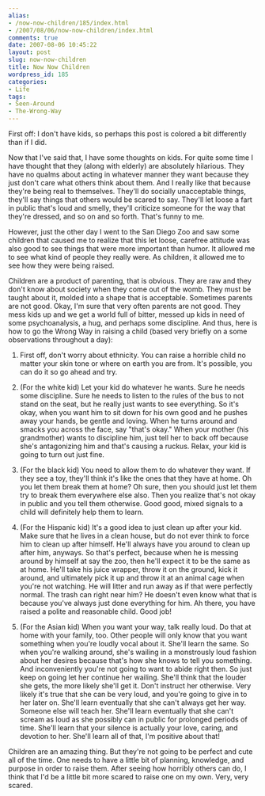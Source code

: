 ```yaml
---
alias:
- /now-now-children/185/index.html
- /2007/08/06/now-now-children/index.html
comments: true
date: 2007-08-06 10:45:22
layout: post
slug: now-now-children
title: Now Now Children
wordpress_id: 185
categories:
- Life
tags:
- Seen-Around
- The-Wrong-Way
---
```


First off: I don't have kids, so perhaps this post is colored a bit differently than if I did.

Now that I've said that, I have some thoughts on kids.  For quite some time I have thought that they (along with elderly) are absolutely hilarious.  They have no qualms about acting in whatever manner they want because they just don't care what others think about them.  And I really like that because they're being real to themselves.  They'll do socially unacceptable things, they'll say things that others would be scared to say.  They'll let loose a fart in public that's loud and smelly, they'll criticize someone for the way that they're dressed, and so on and so forth.  That's funny to me.

However, just the other day I went to the San Diego Zoo and saw some children that caused me to realize that this let loose, carefree attitude was also good to see things that were more important than humor.  It allowed me to see what kind of people they really were.  As children, it allowed me to see how they were being raised.

Children are a product of parenting, that is obvious.  They are raw and they don't know about society when they come out of the womb.  They must be taught about it, molded into a shape that is acceptable.  Sometimes parents are not good.  Okay, I'm sure that very often parents are not good.  They mess kids up and we get a world full of bitter, messed up kids in need of some psychoanalysis, a hug, and perhaps some discipline.  And thus, here is how to go the Wrong Way in raising a child (based very briefly on a some observations throughout a day):





  1. First off, don't worry about ethnicity.  You can raise a horrible child no matter your skin tone or where on earth you are from.  It's possible, you can do it so go ahead and try.


  2. (For the white kid) Let your kid do whatever he wants.  Sure he needs some discipline.  Sure he needs to listen to the rules of the bus to not stand on the seat, but he really just wants to see everything.  So it's okay, when you want him to sit down for his own good and he pushes away your hands, be gentle and loving.  When he turns around and smacks you across the face, say "that's okay."  When your mother (his grandmother) wants to discipline him, just tell her to back off because she's antagonizing him and that's causing a ruckus.  Relax, your kid is going to turn out just fine.


  3. (For the black kid) You need to allow them to do whatever they want.  If they see a toy, they'll think it's like the ones that they have at home.  Oh you let them break them at home?  Oh sure, then you should just let them try to break them everywhere else also.  Then you realize that's not okay in public and you tell them otherwise.  Good good, mixed signals to a child will definitely help them to learn.


  4. (For the Hispanic kid) It's a good idea to just clean up after your kid.  Make sure that he lives in a clean house, but do not ever think to force him to clean up after himself.  He'll always have you around to clean up after him, anyways.  So that's perfect, because when he is messing around by himself at say the zoo, then he'll expect it to be the same as at home.  He'll take his juice wrapper, throw it on the ground, kick it around, and ultimately pick it up and throw it at an animal cage when you're not watching.  He will litter and run away as if that were perfectly normal.  The trash can right near him?  He doesn't even know what that is because you've always just done everything for him.  Ah there, you have raised a polite and reasonable child.  Good job!


  5. (For the Asian kid) When you want your way, talk really loud.  Do that at home with your family, too.  Other people will only know that you want something when you're loudly vocal about it.  She'll learn the same.  So when you're walking around, she's wailing in a monstrously loud fashion about her desires because that's how she knows to tell you something.  And inconveniently you're not going to want to abide right then.  So just keep on going let her continue her wailing.  She'll think that the louder she gets, the more likely she'll get it.  Don't instruct her otherwise.  Very likely it's true that she can be very loud, and you're going to give in to her later on.  She'll learn eventually that she can't always get her way.  Someone else will teach her.  She'll learn eventually that she can't scream as loud as she possibly can in public for prolonged periods of time.  She'll learn that your silence is actually your love, caring, and devotion to her.  She'll learn all of that, I'm positive about that!



Children are an amazing thing.  But they're not going to be perfect and cute all of the time.  One needs to have a little bit of planning, knowledge, and purpose in order to raise them.  After seeing how horribly others can do, I think that I'd be a little bit more scared to raise one on my own.  Very, very scared.
